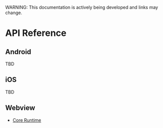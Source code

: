 
WARNING: This documentation is actively being developed and links may change.

# API Reference

## Android

TBD

## iOS

TBD

## Webview

- [Core Runtime](./js/core)
